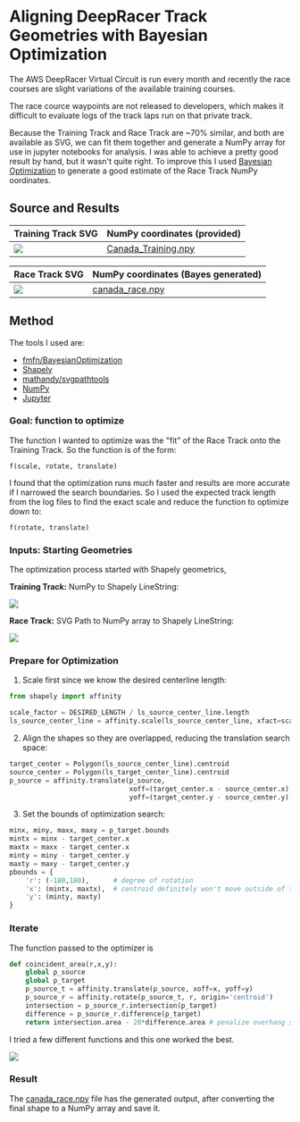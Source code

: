 # Aligning DeepRacer Track Geometries with Bayesian Optimization

The AWS DeepRacer Virtual Circuit is run every month and recently the race courses are slight variations of the available training courses.  

The race cource waypoints are not released to developers, which makes it difficult to evaluate logs of the track laps run on that private track.

Because the Training Track and Race Track are ~70% similar, and both are available as SVG, we can fit them together and generate a NumPy array for use in jupyter notebooks for analysis.  I was able to achieve a pretty good result by hand, but it wasn't quite right. To improve this I used [Bayesian Optimization](https://en.wikipedia.org/wiki/Bayesian_optimization) to generate a good estimate of the Race Track NumPy oordinates.

## Source and Results

| Training Track SVG | NumPy coordinates (provided) |
|----------------|-------------------|
| ![](assets/canada_training.png) | [Canada_Training.npy](tracks/Canada_Training.npy) |


| Race Track SVG | NumPy coordinates (Bayes generated)|
|-------|-------------------|
| ![](assets/canada_race.png) | [canada_race.npy](tracks/canada_race.npy) |

## Method

The tools I used are:

- [fmfn/BayesianOptimization](https://github.com/fmfn/BayesianOptimization)
- [Shapely](https://shapely.readthedocs.io)
- [mathandy/svgpathtools](https://github.com/mathandy/svgpathtools)
- [NumPy](https://numpy.org)
- [Jupyter](https://jupyter.org)

### Goal: function to optimize

The function I wanted to optimize was the "fit" of the Race Track onto the Training Track. So the function is of the form:

```
f(scale, rotate, translate)
```

I found that the optimization runs much faster and results are more accurate if I narrowed the search boundaries.  So I used the expected track length from the log files to find the exact scale and reduce the function to optimize down to:

```
f(rotate, translate)
```


### Inputs: Starting Geometries

The optimization process started with Shapely geometrics,

**Training Track:** NumPy to Shapely LineString:

![](assets/shapely_training.png)

**Race Track:** SVG Path to NumPy array to Shapely LineString:

![](assets/shapely_race.png)


### Prepare for Optimization

1) Scale first since we know the desired centerline length:

```python
from shapely import affinity

scale_factor = DESIRED_LENGTH / ls_source_center_line.length
ls_source_center_line = affinity.scale(ls_source_center_line, xfact=scale_factor, yfact=scale_factor)
```

2) Align the shapes so they are overlapped, reducing the translation search space:

```python
target_center = Polygon(ls_source_center_line).centroid
source_center = Polygon(ls_target_center_line).centroid
p_source = affinity.translate(p_source, 
                              xoff=(target_center.x - source_center.x),
                              yoff=(target_center.y - source_center.y))

```

3) Set the bounds of optimization search:

```python
minx, miny, maxx, maxy = p_target.bounds
mintx = minx - target_center.x
maxtx = maxx - target_center.x
minty = miny - target_center.y
maxty = maxy - target_center.y
pbounds = {
    'r': (-180,180),      # degree of rotation
    'x': (mintx, maxtx),  # centroid definitely won't move outside of target bounds
    'y': (minty, maxty)
}
```



### Iterate

The function passed to the optimizer is

```python
def coincident_area(r,x,y):
    global p_source
    global p_target
    p_source_t = affinity.translate(p_source, xoff=x, yoff=y)
    p_source_r = affinity.rotate(p_source_t, r, origin='centroid')
    intersection = p_source_r.intersection(p_target)
    difference = p_source_r.difference(p_target)
    return intersection.area - 20*difference.area # penalize overhang so optimization doesn't find some odd orientation that has largest overlap
```

I tried a few different functions and this one worked the best. 

![](assets/track_alignment.png)


### Result

The [canada_race.npy](tracks/canada_race.npy) file has the generated output, after converting the final shape to a NumPy array and save it.



